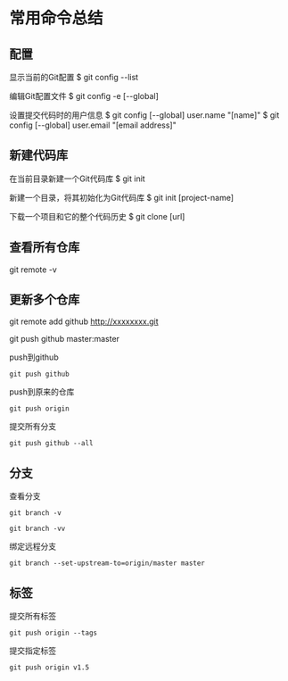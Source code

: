 # 常用命令总结

## 配置

显示当前的Git配置
$ git config --list

编辑Git配置文件
$ git config -e [--global]

设置提交代码时的用户信息
$ git config [--global] user.name "[name]"
$ git config [--global] user.email "[email address]"

## 新建代码库

在当前目录新建一个Git代码库
$ git init

新建一个目录，将其初始化为Git代码库
$ git init [project-name]

下载一个项目和它的整个代码历史
$ git clone [url]

## 查看所有仓库

git remote -v

## 更新多个仓库

git remote add github http://xxxxxxxx.git

git push github master:master

push到github
```
git push github
```

push到原来的仓库
```
git push origin
```

提交所有分支
```
git push github --all
```

## 分支

查看分支
```
git branch -v

git branch -vv
```

绑定远程分支
```
git branch --set-upstream-to=origin/master master
```

## 标签

提交所有标签
```
git push origin --tags
```

提交指定标签

```
git push origin v1.5
```